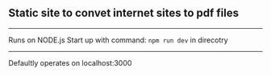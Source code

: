 ## Static site to convet internet sites to pdf files

---

Runs on NODE.js
Start up with command:
`npm run dev`
in direcotry

---

Defaultly operates on localhost:3000